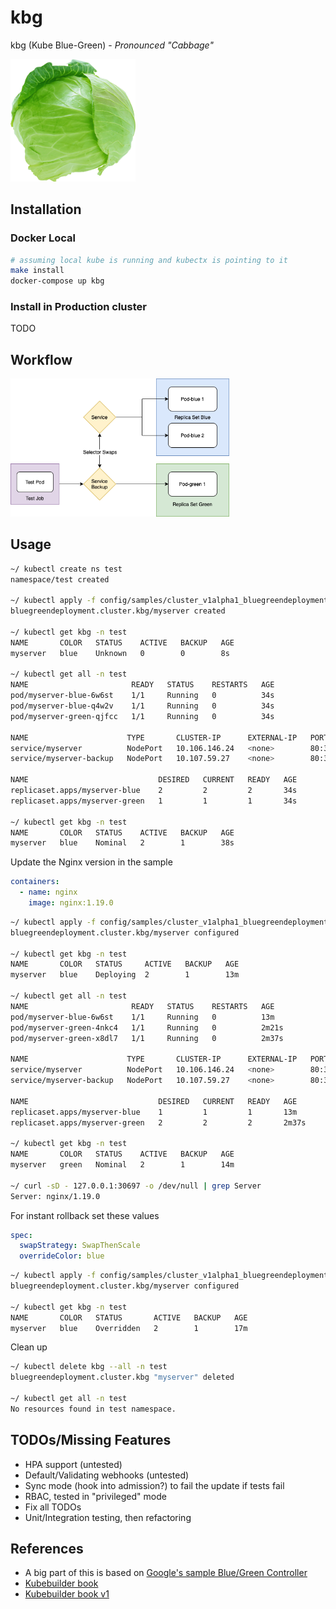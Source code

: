# kbg

kbg (Kube Blue-Green) - _Pronounced "Cabbage"_

<img src="https://github.com/nestorsokil/kbg/raw/master/resources/mascot.png" width="200">

## Installation
### Docker Local

```bash
# assuming local kube is running and kubectx is pointing to it
make install
docker-compose up kbg
```

### Install in Production cluster
TODO

## Workflow
<img src="https://github.com/nestorsokil/kbg/raw/master/resources/kbg.png" width="350">

## Usage

```bash
~/ kubectl create ns test
namespace/test created

~/ kubectl apply -f config/samples/cluster_v1alpha1_bluegreendeployment.yaml -n test
bluegreendeployment.cluster.kbg/myserver created

~/ kubectl get kbg -n test
NAME       COLOR   STATUS    ACTIVE   BACKUP   AGE
myserver   blue    Unknown   0        0        8s

~/ kubectl get all -n test
NAME                       READY   STATUS    RESTARTS   AGE
pod/myserver-blue-6w6st    1/1     Running   0          34s
pod/myserver-blue-q4w2v    1/1     Running   0          34s
pod/myserver-green-qjfcc   1/1     Running   0          34s

NAME                      TYPE       CLUSTER-IP      EXTERNAL-IP   PORT(S)        AGE
service/myserver          NodePort   10.106.146.24   <none>        80:30697/TCP   34s
service/myserver-backup   NodePort   10.107.59.27    <none>        80:31623/TCP   34s

NAME                             DESIRED   CURRENT   READY   AGE
replicaset.apps/myserver-blue    2         2         2       34s
replicaset.apps/myserver-green   1         1         1       34s

~/ kubectl get kbg -n test
NAME       COLOR   STATUS    ACTIVE   BACKUP   AGE
myserver   blue    Nominal   2        1        38s
```

Update the Nginx version in the sample
```yaml
containers:
  - name: nginx
    image: nginx:1.19.0
```
```bash
~/ kubectl apply -f config/samples/cluster_v1alpha1_bluegreendeployment.yaml -n test
bluegreendeployment.cluster.kbg/myserver configured

~/ kubectl get kbg -n test
NAME       COLOR   STATUS     ACTIVE   BACKUP   AGE
myserver   blue    Deploying  2        1        13m

~/ kubectl get all -n test
NAME                       READY   STATUS    RESTARTS   AGE
pod/myserver-blue-6w6st    1/1     Running   0          13m
pod/myserver-green-4nkc4   1/1     Running   0          2m21s
pod/myserver-green-x8dl7   1/1     Running   0          2m37s

NAME                      TYPE       CLUSTER-IP      EXTERNAL-IP   PORT(S)        AGE
service/myserver          NodePort   10.106.146.24   <none>        80:30697/TCP   13m
service/myserver-backup   NodePort   10.107.59.27    <none>        80:31623/TCP   13m

NAME                             DESIRED   CURRENT   READY   AGE
replicaset.apps/myserver-blue    1         1         1       13m
replicaset.apps/myserver-green   2         2         2       2m37s

~/ kubectl get kbg -n test
NAME       COLOR   STATUS    ACTIVE   BACKUP   AGE
myserver   green   Nominal   2        1        14m

~/ curl -sD - 127.0.0.1:30697 -o /dev/null | grep Server
Server: nginx/1.19.0
```

For instant rollback set these values
```yaml
spec:
  swapStrategy: SwapThenScale
  overrideColor: blue 
```

```bash
~/ kubectl apply -f config/samples/cluster_v1alpha1_bluegreendeployment.yaml -n test
bluegreendeployment.cluster.kbg/myserver configured

~/ kubectl get kbg -n test
NAME       COLOR   STATUS       ACTIVE   BACKUP   AGE
myserver   blue    Overridden   2        1        17m
```

Clean up
```bash
~/ kubectl delete kbg --all -n test
bluegreendeployment.cluster.kbg "myserver" deleted

~/ kubectl get all -n test
No resources found in test namespace.
```

## TODOs/Missing Features

- HPA support (untested)
- Default/Validating webhooks (untested)
- Sync mode (hook into admission?) to fail the update if tests fail
- RBAC, tested in "privileged" mode
- Fix all TODOs
- Unit/Integration testing, then refactoring

## References

- A big part of this is based on [Google's sample Blue/Green Controller](https://github.com/google/blue-green-deployment-controller)
- [Kubebuilder book](https://book.kubebuilder.io)
- [Kubebuilder book v1](https://book-v1.book.kubebuilder.io)
